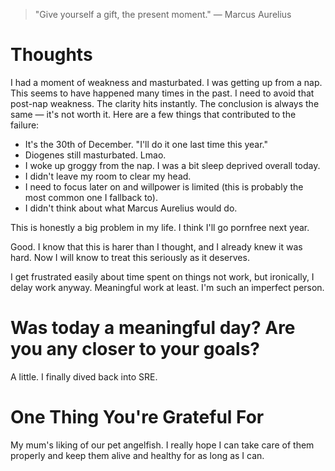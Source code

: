 
> \"Give yourself a gift, the present moment.\" — Marcus Aurelius

# Thoughts
I had a moment of weakness and masturbated. I was getting up from a nap. This seems to have happened many times in the past. I need to avoid that post-nap weakness. The clarity hits instantly. The conclusion is always the same — it's not worth it. Here are a few things that contributed to the failure:
- It's the 30th of December. "I'll do it one last time this year."
- Diogenes still masturbated. Lmao.
- I woke up groggy from the nap. I was a bit sleep deprived overall today.
- I didn't leave my room to clear my head.
- I need to focus later on and willpower is limited (this is probably the most common one I fallback to).
- I didn't think about what Marcus Aurelius would do.

This is honestly a big problem in my life. I think I'll go pornfree next year.

Good. I know that this is harer than I thought, and I already knew it was hard. Now I will know to treat this seriously as it deserves.

I get frustrated easily about time spent on things not work, but ironically, I delay work anyway. Meaningful work at least. I'm such an imperfect person.

# Was today a meaningful day? Are you any closer to your goals?
A little. I finally dived back into SRE.

# One Thing You're Grateful For
My mum's liking of our pet angelfish. I really hope I can take care of them properly and keep them alive and healthy for as long as I can.
